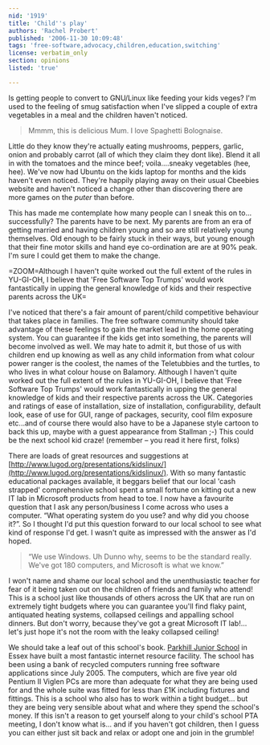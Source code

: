 ```yaml
---
nid: '1919'
title: 'Child''s play'
authors: 'Rachel Probert'
published: '2006-11-30 10:09:48'
tags: 'free-software,advocacy,children,education,switching'
license: verbatim_only
section: opinions
listed: 'true'

---
```

Is getting people to convert to GNU/Linux like feeding your kids veges?  I'm used to the feeling of smug satisfaction when I've slipped a couple of extra vegetables in a meal and the children haven't noticed.


>Mmmm, this is delicious Mum.  I love Spaghetti Bolognaise.

Little do they know they're actually eating mushrooms, peppers, garlic, onion and probably carrot (all of which they claim they dont like).  Blend it all in with the tomatoes and the mince beef; voila....sneaky vegetables (hee, hee).  We've now had Ubuntu on the kids laptop for months and the kids haven't even noticed.  They're happily playing away on their usual Cbeebies website and haven't noticed a change other than discovering there are more games on the _puter_ than before.

This has made me contemplate how many people can I sneak this on to... successfully?  The parents have to be next.  My parents are from an era of getting married and having children young and so are still relatively young themselves.  Old enough to be fairly stuck in their ways, but young enough that their fine motor skills and hand eye co-ordination are are at 90% peak.  I'm sure I could get them to make the change.


=ZOOM=Although I haven't quite worked out the full extent of the rules in YU-GI-OH, I believe that 'Free Software Top Trumps' would work fantastically in upping the general knowledge of kids and their respective parents across the UK=

I've noticed that there's a  fair amount of parent/child competitive behaviour that takes place in families.  The free software community should take advantage of these feelings to gain the market lead in the home operating system.  You can guarantee if the kids get into something, the parents will become involved as well.  We may hate to admit it, but those of us with children end up knowing as well as any child information from what colour power ranger is the coolest, the names of the Teletubbies and the turtles, to who lives in what colour house on Balamory.  Although I haven't quite worked out the full extent of the rules in YU-GI-OH, I believe that 'Free Software Top Trumps' would work fantastically in upping the general knowledge of kids and their respective parents across the UK.  Categories and ratings of ease of installation, size of installation, configurability, default look, ease of use for GUI, range of packages, security, cool film exposure etc...and of course there would also have to be a Japanese style cartoon to back this up, maybe with a guest appearance from Stallman ;-)  This could be the next school kid craze! (remember – you read it here first, folks)

There are loads of great resources and suggestions at [http://www.lugod.org/presentations/kidslinux/](http://www.lugod.org/presentations/kidslinux/). With so many fantastic educational packages available, it beggars belief that our local 'cash strapped' comprehensive school spent a small fortune on kitting out a new IT lab in Microsoft products from head to toe.  I now have a favourite question that I ask any person/business I come across who uses a computer.  “What operating system do you use? and why did you choose it?”.  So I thought I'd put this question forward to our local school to see what kind of response I'd get.  I wasn't quite as impressed with the answer as I'd hoped.


>“We use Windows. Uh Dunno why, seems to be the standard really.  We've got 180 computers, and Microsoft is what we know.”

I won't name and shame our local school and the unenthusiastic teacher for fear of it being taken out on the children of friends and family who attend! This is a school just like thousands of others across the UK that are run on extremely tight budgets where you can guarantee you'll find flaky paint, antiquated heating systems, collapsed ceilings and appalling school dinners.  But don't worry, because they've got a great Microsoft IT lab!... let's just hope it's not the room with the leaky collapsed ceiling!

We should take a leaf out of this school's book.  [Parkhill Junior School](http://tinyurl.com/b6d2j) in Essex have built a most fantastic internet resource facility.  The school has been using a bank of recycled computers running free software applications since July 2005. The computers, which are five year old Pentium II Viglen PCs are more than adequate for what they are being used for and the whole suite was fitted for less than £1K including fixtures and fittings.  This is a school who also has to work within a tight budget... but they are being very sensible about what and where they spend the school's money.  If this isn't a reason to get yourself along to your child's school PTA meeting, I don't know what is... and if you haven't got children, then I guess you can either just sit back and relax or adopt one and join in the grumble!

